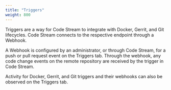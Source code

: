 ```yaml
---
title: "Triggers"
weight: 800
---
```


Triggers are a way for Code Stream to integrate with Docker, Gerrit, and Git lifecycles. 
Code Stream connects to the respective endpoint through a Webhook.

A Webhook is configured by an administrator, or through Code Stream, for a push or pull request event on the Triggers tab.  Through the webhook, any code change events on the remote repository are received by the trigger in Code Stream.

Activity for Docker, Gerrit, and Git triggers and their webhooks can also be observed on the Triggers tab.
